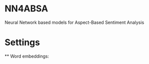 # NN4ABSA
Neural Network based models for Aspect-Based Sentiment Analysis

# Settings
** Word embeddings: 
